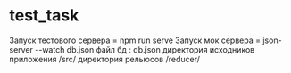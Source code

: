 # test_task
Запуск тестового сервера  = npm run serve
Запуск мок сервера = json-server --watch db.json
файл бд : db.json
директория исходников приложения /src/
директория рельюсов /reducer/
